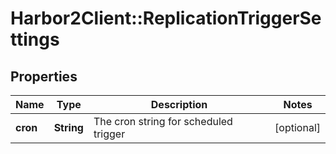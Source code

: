 # Harbor2Client::ReplicationTriggerSettings

## Properties
Name | Type | Description | Notes
------------ | ------------- | ------------- | -------------
**cron** | **String** | The cron string for scheduled trigger | [optional] 


